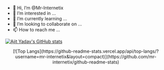 - 👋 Hi, I’m @Mr-Internetix
- 👀 I’m interested in ...
- 🌱 I’m currently learning ...
- 💞️ I’m looking to collaborate on ...
- 📫 How to reach me ...

[![Ajit Yadav's GitHub stats](https://github-readme-stats.vercel.app/api?username=mr-internetix)](https://github.com/mr-internetix/github-readme-stats)
<p align="center">
[![Top Langs](https://github-readme-stats.vercel.app/api/top-langs/?username=mr-internetix&layout=compact)](https://github.com/mr-internetix/github-readme-stats)
</p>

<!---
Mr-Internetix/Mr-Internetix is a ✨ special ✨ repository because its `README.md` (this file) appears on your GitHub profile.
You can click the Preview link to take a look at your changes.
--->
